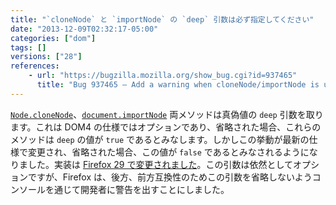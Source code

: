 ```yaml
---
title: "`cloneNode` と `importNode` の `deep` 引数は必ず指定してください"
date: "2013-12-09T02:32:17-05:00"
categories: ["dom"]
tags: []
versions: ["28"]
references:
    - url: "https://bugzilla.mozilla.org/show_bug.cgi?id=937465"
      title: "Bug 937465 – Add a warning when cloneNode/importNode is used without a boolean argument on a node with children"
---
```

[`Node.cloneNode`](https://developer.mozilla.org/docs/Web/API/Node.cloneNode)、[`document.importNode`](https://developer.mozilla.org/docs/Web/API/document.importNode) 両メソッドは真偽値の `deep` 引数を取ります。これは DOM4 の仕様ではオプションであり、省略された場合、これらのメソッドは `deep` の値が `true` であるとみなします。しかしこの挙動が最新の仕様で変更され、省略された場合、この値が `false` であるとみなされるようになりました。実装は [Firefox 29 で変更されました](https://www.fxsitecompat.com/ja/docs/2014/clonenode-and-importnode-has-defaulted-to-shallow-clones/)。この引数は依然としてオプションですが、Firefox は、後方、前方互換性のためこの引数を省略しないようコンソールを通じて開発者に警告を出すことにしました。
